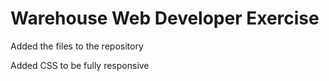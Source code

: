 # Warehouse Web Developer Exercise

Added the files to the repository

Added CSS to be fully responsive



